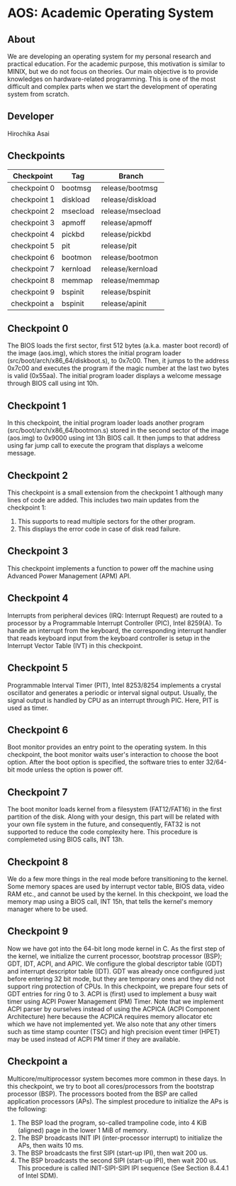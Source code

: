 # AOS: Academic Operating System

## About
We are developing an operating system for my personal research
and practical education.
For the academic purpose, this motivation is similar to MINIX,
but we do not focus on theories.
Our main objective is to provide knowledges on hardware-related
programming.  This is one of the most difficult and complex parts
when we start the development of operating system from scratch.

## Developer
Hirochika Asai

## Checkpoints
| Checkpoint   | Tag      | Branch           |
| ------------ | -------- | ---------------- |
| checkpoint 0 | bootmsg  | release/bootmsg  |
| checkpoint 1 | diskload | release/diskload |
| checkpoint 2 | msecload | release/msecload |
| checkpoint 3 | apmoff   | release/apmoff   |
| checkpoint 4 | pickbd   | release/pickbd   |
| checkpoint 5 | pit      | release/pit      |
| checkpoint 6 | bootmon  | release/bootmon  |
| checkpoint 7 | kernload | release/kernload |
| checkpoint 8 | memmap   | release/memmap   |
| checkpoint 9 | bspinit  | release/bspinit  |
| checkpoint a | bspinit  | release/apinit  |

## Checkpoint 0
The BIOS loads the first sector, first 512 bytes (a.k.a. master boot record)
of the image (aos.img),
which stores the initial program loader (src/boot/arch/x86_64/diskboot.s),
to 0x7c00.
Then, it jumps to the address 0x7c00 and executes the program
if the magic number at the last two bytes is valid (0x55aa).
The initial program loader displays a welcome message through BIOS call
using int 10h.

## Checkpoint 1
In this checkpoint, the initial program loader loads
another program (src/boot/arch/x86_64/bootmon.s) stored
in the second sector of the image (aos.img) to 0x9000
using int 13h BIOS call.
It then jumps to that address using far jump call
to execute the program that displays a welcome message.

## Checkpoint 2
This checkpoint is a small extension from the checkpoint 1 although
many lines of code are added.
This includes two main updates from the checkpoint 1:
1) This supports to read multiple sectors for the other program.
2) This displays the error code in case of disk read failure.

## Checkpoint 3
This checkpoint implements a function to power off the machine
using Advanced Power Management (APM) API.

## Checkpoint 4
Interrupts from peripheral devices (IRQ: Interrupt Request)
are routed to a processor
by a Programmable Interrupt Controller (PIC), Intel 8259(A).
To handle an interrupt from the keyboard,
the corresponding interrupt handler that reads keyboard input
from the keyboard controller
is setup in the Interrupt Vector Table (IVT) in this checkpoint.

## Checkpoint 5
Programmable Interval Timer (PIT), Intel 8253/8254
implements a crystal oscillator
and generates a periodic or interval signal output.
Usually, the signal output is handled by CPU as an interrupt through PIC.
Here, PIT is used as timer.

## Checkpoint 6
Boot monitor provides an entry point to the operating system.
In this checkpoint, the boot monitor waits user's interaction
to choose the boot option.
After the boot option is specified,
the software tries to enter 32/64-bit mode unless the option is power off.

## Checkpoint 7
The boot monitor loads kernel from a filesystem (FAT12/FAT16)
in the first partition of the disk.
Along with your design, this part will be related with your own file system
in the future, and consequently, FAT32 is not supported
to reduce the code complexity here.
This procedure is complemeted using BIOS calls, INT 13h.

## Checkpoint 8
We do a few more things in the real mode before transitioning to the kernel.
Some memory spaces are used by interrupt vector table, BIOS data, video RAM etc.,
and cannot be used by the kernel.
In this checkpoint, we load the memory map using a BIOS call, INT 15h,
that tells the kernel's memory manager where to be used.

## Checkpoint 9
Now we have got into the 64-bit long mode kernel in C.
As the first step of the kernel, we initialize the current processor,
bootstrap processor (BSP); GDT, IDT, ACPI, and APIC.
We configure the global descriptor table (GDT)
and interrupt descriptor table (IDT).
GDT was already once configured just before entering 32 bit mode,
but they are temporary ones and they did not support ring protection of CPUs.
In this checkpoint, we prepare four sets of GDT entries for ring 0 to 3.
ACPI is (first) used to implement a busy wait timer
using ACPI Power Management (PM) Timer.
Note that we implement ACPI parser by ourselves instead of using
the ACPICA (ACPI Component Architecture) here
because the ACPICA requires memory allocator etc
which we have not implemented yet.
We also note that any other timers such as time stamp counter (TSC)
and high precision event timer (HPET) may be used instead of ACPI PM timer
if they are available.

## Checkpoint a
Multicore/multiprocessor system becomes more common in these days.
In this checkpoint, we try to boot all cores/processors
from the bootstrap processor (BSP).
The processors booted from the BSP are called application processors (APs).
The simplest procedure to initialize the APs is the following:
1) The BSP load the program, so-called trampoline code,
into 4 KiB (aligned) page in the lower 1 MiB of memory.
2) The BSP broadcasts INIT IPI (inter-processor interrupt) to initialize
the APs, then waits 10 ms.
3) The BSP broadcasts the first SIPI (start-up IPI), then wait 200 us.
4) The BSP broadcasts the second SIPI (start-up IPI), then wait 200 us.
This procedure is called INIT-SIPI-SIPI IPI sequence
(See Section 8.4.4.1 of Intel SDM).
